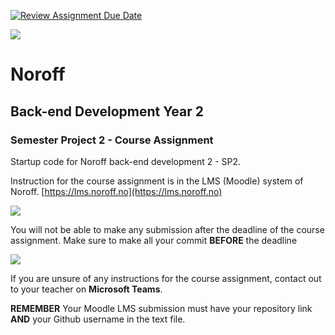 [![Review Assignment Due Date](https://classroom.github.com/assets/deadline-readme-button-22041afd0340ce965d47ae6ef1cefeee28c7c493a6346c4f15d667ab976d596c.svg)](https://classroom.github.com/a/bpesRroy)

![](http://images.restapi.co.za/pvt/Noroff-64.png)
# Noroff
## Back-end Development Year 2
### Semester Project 2 - Course Assignment

Startup code for Noroff back-end development 2 - SP2.

Instruction for the course assignment is in the LMS (Moodle) system of Noroff.
[https://lms.noroff.no](https://lms.noroff.no)

![](http://images.restapi.co.za/pvt/ca_important.png)

You will not be able to make any submission after the deadline of the course assignment. Make sure to make all your commit **BEFORE** the deadline

![](http://images.restapi.co.za/pvt/help.png)

If you are unsure of any instructions for the course assignment, contact out to your teacher on **Microsoft Teams**.

**REMEMBER** Your Moodle LMS submission must have your repository link **AND** your Github username in the text file.
